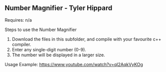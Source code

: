## Number Magnifier - Tyler Hippard

Requires: n/a

Steps to use the Number Magnifier
  1. Download the files in this subfolder, and compile with your favourite c++ compiler.
  2. Enter any single-digit number (0-9).
  3. The number will be displayed in a larger size.
  
Usage Example: https://www.youtube.com/watch?v=qI2AqkVyKOg

